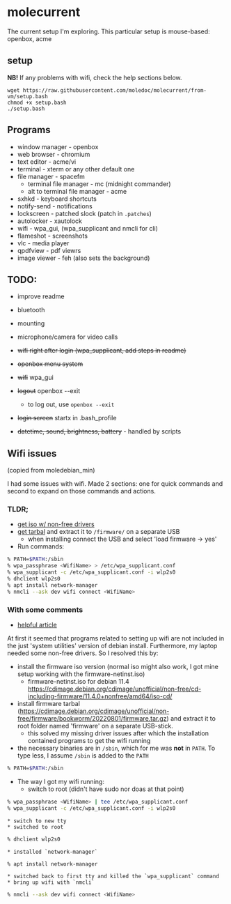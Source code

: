 
# molecurrent

The current setup I'm exploring.
This particular setup is mouse-based: openbox, acme

## setup 

**NB!** If any problems with wifi, check the help sections below.

```{.sh}
wget https://raw.githubusercontent.com/moledoc/molecurrent/from-vm/setup.bash
chmod +x setup.bash
./setup.bash
```


## Programs

* window manager - openbox
* web browser - chromium
* text editor - acme/vi
* terminal - xterm or any other default one
* file manager - spacefm
	* terminal file manager - mc (midnight commander)
	* alt to terminal file manager - acme
* sxhkd - keyboard shortcuts
* notify-send - notifications
* lockscreen - patched slock (patch in `.patches`)
* autolocker - xautolock
* wifi - wpa_gui, (wpa_supplicant and nmcli for cli)
* flameshot - screenshots
* vlc - media player
* qpdfview - pdf viewrs
* image viewer - feh (also sets the background)


## TODO:

* improve readme

* bluetooth
* mounting
* microphone/camera for video calls

* ~~wifi right after login (wpa_supplicant, add steps in readme)~~
* ~~openbox menu system~~
* ~~wifi~~ wpa_gui
* ~~logout~~ openbox --exit
	* to log out, use `openbox --exit`
* ~~login screen~~ startx in .bash_profile
* ~~datetime, sound, brightness, battery~~ - handled by scripts


## Wifi issues

(copied from moledebian\_min)

I had some issues with wifi. Made 2 sections: one for quick commands and second to expand on those commands and actions.

### TLDR;

* [get iso w/ non-free drivers](https://cdimage.debian.org/cdimage/unofficial/non-free/cd-including-firmware/11.4.0+nonfree/amd64/iso-cd/)
* [get tarbal](https://cdimage.debian.org/cdimage/unofficial/non-free/firmware/bookworm/20220801/firmware.tar.gz) and extract it to `/firmware/` on a separate USB
	* when installing connect the USB and select 'load firmware -> yes'
* Run commands:
```sh
% PATH=$PATH:/sbin
% wpa_passphrase <WifiName> > /etc/wpa_supplicant.conf
% wpa_supplicant -c /etc/wpa_supplicant.conf -i wlp2s0
% dhclient wlp2s0
% apt install network-manager
% nmcli --ask dev wifi connect <WifiName>
```

### With some comments

* [helpful article](https://linuxhint.com/remove_characters_string_bash/)

At first it seemed that programs related to setting up wifi are not included in the just 'system utilities' version of debian install.
Furthermore, my laptop needed some non-free drivers.
So I resolved this by:
* install the firmware iso version (normal iso might also work, I got mine setup working with the firmware-netinst.iso)
	* firmware-netinst.iso for debian 11.4 https://cdimage.debian.org/cdimage/unofficial/non-free/cd-including-firmware/11.4.0+nonfree/amd64/iso-cd/
* install firmware tarbal (https://cdimage.debian.org/cdimage/unofficial/non-free/firmware/bookworm/20220801/firmware.tar.gz) and extract it to root folder named 'firmware' on a separate USB-stick.
	* this solved my missing driver issues after which the installation contained programs to get the wifi running
* the necessary binaries are in `/sbin`, which for me was **not** in `PATH`. To type less, I assume `/sbin` is added to the `PATH`
```sh
% PATH=$PATH:/sbin
```
* The way I got my wifi running:
	* switch to root (didn't have sudo nor doas at that point)
```sh
% wpa_passphrase <WifiName> | tee /etc/wpa_supplicant.conf
% wpa_supplicant -c /etc/wpa_supplicant.conf -i wlp2s0
```
	* switch to new tty
	* switched to root
```sh
% dhclient wlp2s0
```
	* installed `network-manager`
```sh
% apt install network-manager
```
	* switched back to first tty and killed the `wpa_supplicant` command
	* bring up wifi with `nmcli`
```sh
% nmcli --ask dev wifi connect <WifiName>
```
